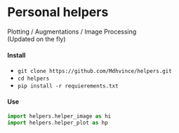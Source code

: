 # Personal helpers
  
Plotting / Augmentations / Image Processing  
(Updated on the fly)
  
#### Install
* `git clone https://github.com/Mdhvince/helpers.git`
* `cd helpers`
* `pip install -r requierements.txt`

#### Use
```python
import helpers.helper_image as hi
import helpers.helper_plot as hp
```
